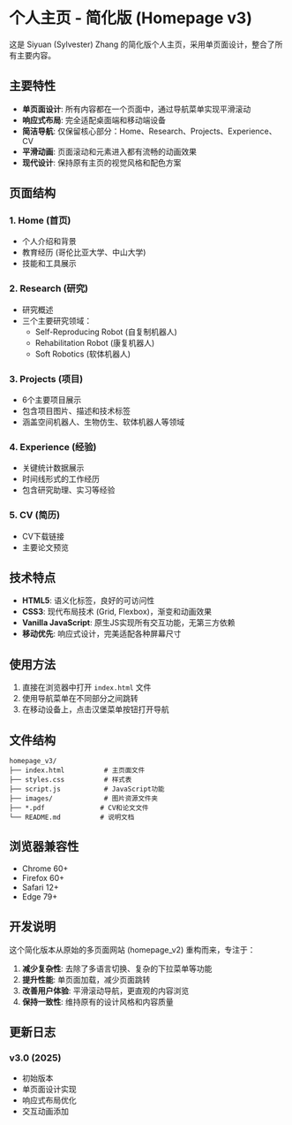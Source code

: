 # 个人主页 - 简化版 (Homepage v3)

这是 Siyuan (Sylvester) Zhang 的简化版个人主页，采用单页面设计，整合了所有主要内容。

## 主要特性

- **单页面设计**: 所有内容都在一个页面中，通过导航菜单实现平滑滚动
- **响应式布局**: 完全适配桌面端和移动端设备
- **简洁导航**: 仅保留核心部分：Home、Research、Projects、Experience、CV
- **平滑动画**: 页面滚动和元素进入都有流畅的动画效果
- **现代设计**: 保持原有主页的视觉风格和配色方案

## 页面结构

### 1. Home (首页)
- 个人介绍和背景
- 教育经历 (哥伦比亚大学、中山大学)
- 技能和工具展示

### 2. Research (研究)
- 研究概述
- 三个主要研究领域：
  - Self-Reproducing Robot (自复制机器人)
  - Rehabilitation Robot (康复机器人)
  - Soft Robotics (软体机器人)

### 3. Projects (项目)
- 6个主要项目展示
- 包含项目图片、描述和技术标签
- 涵盖空间机器人、生物仿生、软体机器人等领域

### 4. Experience (经验)
- 关键统计数据展示
- 时间线形式的工作经历
- 包含研究助理、实习等经验

### 5. CV (简历)
- CV下载链接
- 主要论文预览

## 技术特点

- **HTML5**: 语义化标签，良好的可访问性
- **CSS3**: 现代布局技术 (Grid, Flexbox)，渐变和动画效果
- **Vanilla JavaScript**: 原生JS实现所有交互功能，无第三方依赖
- **移动优先**: 响应式设计，完美适配各种屏幕尺寸

## 使用方法

1. 直接在浏览器中打开 `index.html` 文件
2. 使用导航菜单在不同部分之间跳转
3. 在移动设备上，点击汉堡菜单按钮打开导航

## 文件结构

```
homepage_v3/
├── index.html          # 主页面文件
├── styles.css          # 样式表
├── script.js           # JavaScript功能
├── images/             # 图片资源文件夹
├── *.pdf              # CV和论文文件
└── README.md          # 说明文档
```

## 浏览器兼容性

- Chrome 60+
- Firefox 60+
- Safari 12+
- Edge 79+

## 开发说明

这个简化版本从原始的多页面网站 (homepage_v2) 重构而来，专注于：

1. **减少复杂性**: 去除了多语言切换、复杂的下拉菜单等功能
2. **提升性能**: 单页面加载，减少页面跳转
3. **改善用户体验**: 平滑滚动导航，更直观的内容浏览
4. **保持一致性**: 维持原有的设计风格和内容质量

## 更新日志

### v3.0 (2025)
- 初始版本
- 单页面设计实现
- 响应式布局优化
- 交互动画添加 